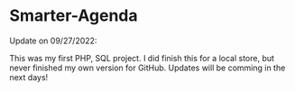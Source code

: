 # Smarter-Agenda

Update on 09/27/2022:

This was my first PHP, SQL project. I did finish this for a local store, but never finished my own version for GitHub. 
Updates will be comming in the next days!

